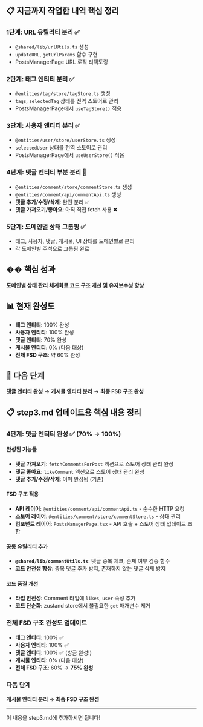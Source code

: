 ## 📋 지금까지 작업한 내역 핵심 정리

### **1단계: URL 유틸리티 분리** ✅

- `@shared/lib/urlUtils.ts` 생성
- `updateURL`, `getUrlParams` 함수 구현
- PostsManagerPage URL 로직 리팩토링

### **2단계: 태그 엔티티 분리** ✅

- `@entities/tag/store/tagStore.ts` 생성
- `tags`, `selectedTag` 상태를 전역 스토어로 관리
- PostsManagerPage에서 `useTagStore()` 적용

### **3단계: 사용자 엔티티 분리** ✅

- `@entities/user/store/userStore.ts` 생성
- `selectedUser` 상태를 전역 스토어로 관리
- PostsManagerPage에서 `useUserStore()` 적용

### **4단계: 댓글 엔티티 부분 분리** 🔄

- `@entities/comment/store/commentStore.ts` 생성
- `@entities/comment/api/commentApi.ts` 생성
- **댓글 추가/수정/삭제**: 완전 분리 ✅
- **댓글 가져오기/좋아요**: 아직 직접 fetch 사용 ❌

### **5단계: 도메인별 상태 그룹핑** ✅

- 태그, 사용자, 댓글, 게시물, UI 상태를 도메인별로 분리
- 각 도메인별 주석으로 그룹핑 완료

## �� 핵심 성과

**도메인별 상태 관리 체계화로 코드 구조 개선 및 유지보수성 향상**

## 📊 현재 완성도

- **태그 엔티티**: 100% 완성
- **사용자 엔티티**: 100% 완성
- **댓글 엔티티**: 70% 완성
- **게시물 엔티티**: 0% (다음 대상)
- **전체 FSD 구조**: 약 60% 완성

## 🚀 다음 단계

**댓글 엔티티 완성** → **게시물 엔티티 분리** → **최종 FSD 구조 완성**

## 📋 step3.md 업데이트용 핵심 내용 정리

### **4단계: 댓글 엔티티 완성** ✅ (70% → 100%)

#### **완성된 기능들**

- **댓글 가져오기**: `fetchCommentsForPost` 액션으로 스토어 상태 관리 완성
- **댓글 좋아요**: `likeComment` 액션으로 스토어 상태 관리 완성
- **댓글 추가/수정/삭제**: 이미 완성됨 (기존)

#### **FSD 구조 적용**

- **API 레이어**: `@entities/comment/api/commentApi.ts` - 순수한 HTTP 요청
- **스토어 레이어**: `@entities/comment/store/commentStore.ts` - 상태 관리
- **컴포넌트 레이어**: `PostsManagerPage.tsx` - API 호출 + 스토어 상태 업데이트 조합

#### **공통 유틸리티 추가**

- **`@shared/lib/commentUtils.ts`**: 댓글 중복 체크, 존재 여부 검증 함수
- **코드 안전성 향상**: 중복 댓글 추가 방지, 존재하지 않는 댓글 삭제 방지

#### **코드 품질 개선**

- **타입 안전성**: Comment 타입에 `likes`, `user` 속성 추가
- **코드 단순화**: zustand store에서 불필요한 `get` 매개변수 제거

### **전체 FSD 구조 완성도 업데이트**

- **태그 엔티티**: 100% ✅
- **사용자 엔티티**: 100% ✅
- **댓글 엔티티**: 100% ✅ (방금 완성!)
- **게시물 엔티티**: 0% (다음 대상)
- **전체 FSD 구조**: 60% → **75% 완성**

### **다음 단계**

**게시물 엔티티 분리** → **최종 FSD 구조 완성**

---

이 내용을 step3.md에 추가하시면 됩니다!

